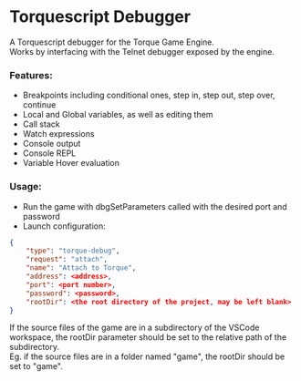 # Torquescript Debugger
A Torquescript debugger for the Torque Game Engine.  
Works by interfacing with the Telnet debugger exposed by the engine.  

### Features:
- Breakpoints including conditional ones, step in, step out, step over, continue
- Local and Global variables, as well as editing them
- Call stack
- Watch expressions
- Console output
- Console REPL
- Variable Hover evaluation

### Usage:
- Run the game with dbgSetParameters called with the desired port and password
- Launch configuration:
```json
{
    "type": "torque-debug",
    "request": "attach",
    "name": "Attach to Torque",
    "address": <address>,
    "port": <port number>,
    "password": <password>,
    "rootDir": <the root directory of the project, may be left blank>
}
```
If the source files of the game are in a subdirectory of the VSCode workspace, the rootDir parameter should be set to the relative path of the subdirectory.  
Eg. if the source files are in a folder named "game", the rootDir should be set to "game".  